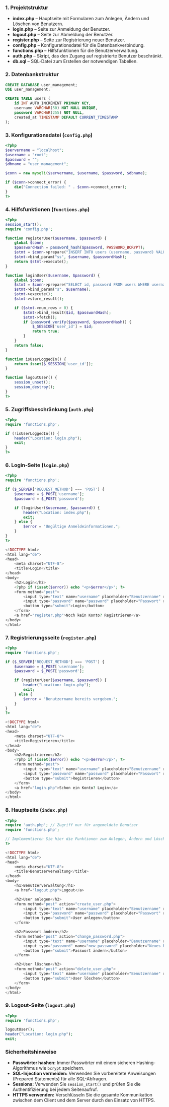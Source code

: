 ### 1. Projektstruktur

- **index.php** – Hauptseite mit Formularen zum Anlegen, Ändern und Löschen von Benutzern.
- **login.php** – Seite zur Anmeldung der Benutzer.
- **logout.php** – Seite zur Abmeldung der Benutzer.
- **register.php** – Seite zur Registrierung neuer Benutzer.
- **config.php** – Konfigurationsdatei für die Datenbankverbindung.
- **functions.php** – Hilfsfunktionen für die Benutzerverwaltung.
- **auth.php** – Skript, das den Zugang auf registrierte Benutzer beschränkt.
- **db.sql** – SQL-Datei zum Erstellen der notwendigen Tabellen.

### 2. Datenbankstruktur

```sql
CREATE DATABASE user_management;
USE user_management;

CREATE TABLE users (
    id INT AUTO_INCREMENT PRIMARY KEY,
    username VARCHAR(50) NOT NULL UNIQUE,
    password VARCHAR(255) NOT NULL,
    created_at TIMESTAMP DEFAULT CURRENT_TIMESTAMP
);
```

### 3. Konfigurationsdatei (`config.php`)

```php
<?php
$servername = "localhost";
$username = "root";
$password = "";
$dbname = "user_management";

$conn = new mysqli($servername, $username, $password, $dbname);

if ($conn->connect_error) {
    die("Connection failed: " . $conn->connect_error);
}
?>
```

### 4. Hilfsfunktionen (`functions.php`)

```php
<?php
session_start();
require 'config.php';

function registerUser($username, $password) {
    global $conn;
    $passwordHash = password_hash($password, PASSWORD_BCRYPT);
    $stmt = $conn->prepare("INSERT INTO users (username, password) VALUES (?, ?)");
    $stmt->bind_param("ss", $username, $passwordHash);
    return $stmt->execute();
}

function loginUser($username, $password) {
    global $conn;
    $stmt = $conn->prepare("SELECT id, password FROM users WHERE username = ?");
    $stmt->bind_param("s", $username);
    $stmt->execute();
    $stmt->store_result();

    if ($stmt->num_rows > 0) {
        $stmt->bind_result($id, $passwordHash);
        $stmt->fetch();
        if (password_verify($password, $passwordHash)) {
            $_SESSION['user_id'] = $id;
            return true;
        }
    }
    return false;
}

function isUserLoggedIn() {
    return isset($_SESSION['user_id']);
}

function logoutUser() {
    session_unset();
    session_destroy();
}
?>
```

### 5. Zugriffsbeschränkung (`auth.php`)

```php
<?php
require 'functions.php';

if (!isUserLoggedIn()) {
    header("Location: login.php");
    exit;
}
?>
```

### 6. Login-Seite (`login.php`)

```php
<?php
require 'functions.php';

if ($_SERVER['REQUEST_METHOD'] === 'POST') {
    $username = $_POST['username'];
    $password = $_POST['password'];

    if (loginUser($username, $password)) {
        header("Location: index.php");
        exit;
    } else {
        $error = "Ungültige Anmeldeinformationen.";
    }
}
?>

<!DOCTYPE html>
<html lang="de">
<head>
    <meta charset="UTF-8">
    <title>Login</title>
</head>
<body>
    <h2>Login</h2>
    <?php if (isset($error)) echo "<p>$error</p>"; ?>
    <form method="post">
        <input type="text" name="username" placeholder="Benutzername" required><br>
        <input type="password" name="password" placeholder="Passwort" required><br>
        <button type="submit">Login</button>
    </form>
    <a href="register.php">Noch kein Konto? Registrieren</a>
</body>
</html>
```

### 7. Registrierungsseite (`register.php`)

```php
<?php
require 'functions.php';

if ($_SERVER['REQUEST_METHOD'] === 'POST') {
    $username = $_POST['username'];
    $password = $_POST['password'];

    if (registerUser($username, $password)) {
        header("Location: login.php");
        exit;
    } else {
        $error = "Benutzername bereits vergeben.";
    }
}
?>

<!DOCTYPE html>
<html lang="de">
<head>
    <meta charset="UTF-8">
    <title>Registrieren</title>
</head>
<body>
    <h2>Registrieren</h2>
    <?php if (isset($error)) echo "<p>$error</p>"; ?>
    <form method="post">
        <input type="text" name="username" placeholder="Benutzername" required><br>
        <input type="password" name="password" placeholder="Passwort" required><br>
        <button type="submit">Registrieren</button>
    </form>
    <a href="login.php">Schon ein Konto? Login</a>
</body>
</html>
```

### 8. Hauptseite (`index.php`)

```php
<?php
require 'auth.php'; // Zugriff nur für angemeldete Benutzer
require 'functions.php';

// Implementieren Sie hier die Funktionen zum Anlegen, Ändern und Löschen von Benutzern
?>

<!DOCTYPE html>
<html lang="de">
<head>
    <meta charset="UTF-8">
    <title>Benutzerverwaltung</title>
</head>
<body>
    <h1>Benutzerverwaltung</h1>
    <a href="logout.php">Logout</a>

    <h2>User anlegen</h2>
    <form method="post" action="create_user.php">
        <input type="text" name="username" placeholder="Benutzername" required><br>
        <input type="password" name="password" placeholder="Passwort" required><br>
        <button type="submit">User anlegen</button>
    </form>

    <h2>Passwort ändern</h2>
    <form method="post" action="change_password.php">
        <input type="text" name="username" placeholder="Benutzername" required><br>
        <input type="password" name="new_password" placeholder="Neues Passwort" required><br>
        <button type="submit">Passwort ändern</button>
    </form>

    <h2>User löschen</h2>
    <form method="post" action="delete_user.php">
        <input type="text" name="username" placeholder="Benutzername" required><br>
        <button type="submit">User löschen</button>
    </form>
</body>
</html>
```

### 9. Logout-Seite (`logout.php`)

```php
<?php
require 'functions.php';

logoutUser();
header("Location: login.php");
exit;
```

### Sicherheitshinweise

- **Passwörter hashen:** Immer Passwörter mit einem sicheren Hashing-Algorithmus wie `bcrypt` speichern.
- **SQL-Injection vermeiden:** Verwenden Sie vorbereitete Anweisungen (Prepared Statements) für alle SQL-Abfragen.
- **Sessions:** Verwenden Sie `session_start()` und prüfen Sie die Authentifizierung bei jedem Seitenaufruf.
- **HTTPS verwenden:** Verschlüsseln Sie die gesamte Kommunikation zwischen dem Client und dem Server durch den Einsatz von HTTPS.

